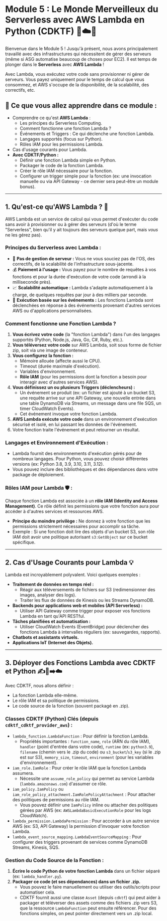 
# Module 5 : Le Monde Merveilleux du Serverless avec AWS Lambda en Python (CDKTF) 🚀☁️🐍

Bienvenue dans le Module 5 ! Jusqu'à présent, nous avons principalement travaillé avec des infrastructures qui nécessitent de gérer des serveurs (même si ASG automatise beaucoup de choses pour EC2). Il est temps de plonger dans le **Serverless** avec **AWS Lambda** !

Avec Lambda, vous exécutez votre code sans provisionner ni gérer de serveurs. Vous payez uniquement pour le temps de calcul que vous consommez, et AWS s'occupe de la disponibilité, de la scalabilité, des correctifs, etc.

## 🎯 Ce que vous allez apprendre dans ce module :

*   Comprendre ce qu'est **AWS Lambda** :
    *   Les principes du Serverless Computing.
    *   Comment fonctionne une fonction Lambda ?
    *   Événements et Triggers : Ce qui déclenche une fonction Lambda.
    *   Langages supportés (focus sur Python).
    *   Rôles IAM pour les permissions Lambda.
*   Cas d'usage courants pour Lambda.
*   **Avec CDKTF/Python :**
    *   Définir une fonction Lambda simple en Python.
    *   Packager le code de la fonction Lambda.
    *   Créer le rôle IAM nécessaire pour la fonction.
    *   Configurer un trigger simple pour la fonction (ex: une invocation manuelle ou via API Gateway - ce dernier sera peut-être un module bonus).

---

## 1. Qu'est-ce qu'AWS Lambda ? 🤔

AWS Lambda est un service de calcul qui vous permet d'exécuter du code sans avoir à provisionner ou à gérer des serveurs (d'où le terme "Serverless", bien qu'il y ait toujours des serveurs quelque part, mais *vous* ne les gérez pas).

### Principes du Serverless avec Lambda :

*   🚫 **Pas de gestion de serveur :** Vous ne vous souciez pas de l'OS, des correctifs, de la scalabilité de l'infrastructure sous-jacente.
*   💰 **Paiement à l'usage :** Vous payez pour le nombre de requêtes à vos fonctions et pour la durée d'exécution de votre code (arrondi à la milliseconde près).
*   📈 **Scalabilité automatique :** Lambda s'adapte automatiquement à la charge, de quelques requêtes par jour à des milliers par seconde.
*   🏃 **Exécution basée sur les événements :** Les fonctions Lambda sont déclenchées en réponse à des événements provenant d'autres services AWS ou d'applications personnalisées.

### Comment fonctionne une Fonction Lambda ?

1.  **Vous écrivez votre code** (la "fonction Lambda") dans l'un des langages supportés (Python, Node.js, Java, Go, C#, Ruby, etc.).
2.  **Vous téléversez votre code** sur AWS Lambda, soit sous forme de fichier zip, soit via une image de conteneur.
3.  **Vous configurez la fonction :**
    *   Mémoire allouée (affecte aussi le CPU).
    *   Timeout (durée maximale d'exécution).
    *   Variables d'environnement.
    *   **Rôle IAM** (pour les permissions dont la fonction a besoin pour interagir avec d'autres services AWS).
4.  **Vous définissez un ou plusieurs Triggers (déclencheurs) :**
    *   Un événement se produit (ex: un fichier est ajouté à un bucket S3, une requête arrive sur une API Gateway, une nouvelle entrée dans une table DynamoDB via Streams, un message dans une file SQS, un timer CloudWatch Events).
    *   Cet événement invoque votre fonction Lambda.
5.  **AWS Lambda exécute votre code** dans un environnement d'exécution sécurisé et isolé, en lui passant les données de l'événement.
6.  Votre fonction traite l'événement et peut retourner un résultat.

### Langages et Environnement d'Exécution :

*   Lambda fournit des environnements d'exécution gérés pour de nombreux langages. Pour Python, vous pouvez choisir différentes versions (ex: Python 3.8, 3.9, 3.10, 3.11, 3.12).
*   Vous pouvez inclure des bibliothèques et des dépendances dans votre package de déploiement.

### Rôles IAM pour Lambda 🛡️ :

Chaque fonction Lambda est associée à un **rôle IAM (Identity and Access Management)**. Ce rôle définit les permissions que votre fonction aura pour accéder à d'autres services et ressources AWS.
*   **Principe du moindre privilège :** Ne donnez à votre fonction que les permissions strictement nécessaires pour accomplir sa tâche.
*   Exemple : Si une fonction doit lire des objets d'un bucket S3, son rôle IAM doit avoir une politique autorisant `s3:GetObject` sur ce bucket spécifique.

---

## 2. Cas d'Usage Courants pour Lambda 💡

Lambda est incroyablement polyvalent. Voici quelques exemples :

*   **Traitement de données en temps réel :**
    *   Réagir aux téléversements de fichiers sur S3 (redimensionner des images, analyser des logs).
    *   Traiter les flux de données de Kinesis ou les Streams DynamoDB.
*   **Backends pour applications web et mobiles (API Serverless) :**
    *   Utiliser API Gateway comme trigger pour exposer vos fonctions Lambda en tant qu'API RESTful.
*   **Tâches planifiées et automatisation :**
    *   Utiliser CloudWatch Events (EventBridge) pour déclencher des fonctions Lambda à intervalles réguliers (ex: sauvegardes, rapports).
*   **Chatbots et assistants virtuels.**
*   **Applications IoT (Internet des Objets).**

---

## 3. Déployer des Fonctions Lambda avec CDKTF et Python ✍️🐍➡️☁️

Avec CDKTF, nous allons définir :
*   La fonction Lambda elle-même.
*   Le rôle IAM et sa politique de permissions.
*   Le code source de la fonction (souvent packagé en .zip).

### Classes CDKTF (Python) Clés (depuis `cdktf_cdktf_provider_aws`) :

*   `lambda_function.LambdaFunction` : Pour définir la fonction Lambda.
    *   Propriétés importantes : `function_name`, `role` (ARN du rôle IAM), `handler` (point d'entrée dans votre code), `runtime` (ex: `python3.9`), `filename` (chemin vers le .zip du code) ou `s3_bucket`/`s3_key` (si le .zip est sur S3), `memory_size`, `timeout`, `environment` (pour les variables d'environnement).
*   `iam_role.IamRole` : Pour créer le rôle IAM que la fonction Lambda assumera.
    *   Nécessite une `assume_role_policy` qui permet au service Lambda (`lambda.amazonaws.com`) d'assumer ce rôle.
*   `iam_policy.IamPolicy` ou `iam_role_policy_attachment.IamRolePolicyAttachment` : Pour attacher des politiques de permissions au rôle IAM.
    *   Vous pouvez définir une `IamPolicy` inline ou attacher des politiques gérées par AWS (ex: `AWSLambdaBasicExecutionRole` pour les logs CloudWatch).
*   `lambda_permission.LambdaPermission` : Pour accorder à un autre service AWS (ex: S3, API Gateway) la permission d'invoquer votre fonction Lambda.
*   `lambda_event_source_mapping.LambdaEventSourceMapping` : Pour configurer des triggers provenant de services comme DynamoDB Streams, Kinesis, SQS.

### Gestion du Code Source de la Fonction :

1.  **Écrire le code Python de votre fonction Lambda** dans un fichier séparé (ex: `lambda_handler.py`).
2.  **Packager ce code (et ses dépendances) dans un fichier .zip.**
    *   Vous pouvez le faire manuellement ou utiliser des outils/scripts pour automatiser cela.
    *   CDKTF fournit aussi une classe `Asset` (depuis `cdktf`) qui peut aider à packager et téléverser des assets comme des fichiers .zip vers S3, que la ressource `LambdaFunction` peut ensuite référencer. Pour des fonctions simples, on peut pointer directement vers un .zip local.

